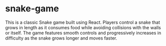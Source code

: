 # snake-game
 This is a classic Snake game built using React. Players control a snake that grows in length as it consumes food while avoiding collisions with the walls or itself. The game features smooth controls and progressively increases in difficulty as the snake grows longer and moves faster.
